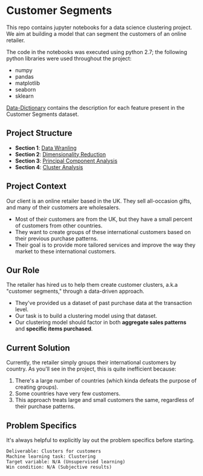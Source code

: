# Customer Segments

This repo contains jupyter notebooks for a data science clustering project. We aim at building a model that can segment the customers of an online retailer.

The code in the notebooks was executed using python 2.7; the following python libraries were used throughout the project:

* numpy
* pandas
* matplotlib
* seaborn
* sklearn

[Data-Dictionary](Data-Dictionary.pdf) contains the description for each feature present in the Customer Segments dataset.

## Project Structure

- **Section 1**: [Data Wranling](1_Data_Wrangling.ipynb)
- **Section 2**: [Dimensionality Reduction](2_Dimensionality_Reduction.ipynb)
- **Section 3**: [Principal Component Analysis](3_Principal_Component_Analysis.ipynb)
- **Section 4**: [Cluster Analysis](4_Cluster_Analysis.ipynb)

## Project Context
Our client is an online retailer based in the UK. They sell all-occasion gifts, and many of their customers are wholesalers.

* Most of their customers are from the UK, but they have a small percent of customers from other countries.
* They want to create groups of these international customers based on their previous purchase patterns.
* Their goal is to provide more tailored services and improve the way they market to these international customers.

## Our Role
The retailer has hired us to help them create customer clusters, a.k.a "customer segments," through a data-driven approach.

* They've provided us a dataset of past purchase data at the transaction level.
* Our task is to build a clustering model using that dataset.
* Our clustering model should factor in both **aggregate sales patterns** and **specific items purchased**.


## Current Solution

Currently, the retailer simply groups their international customers by country. As you'll see in the project, this is quite inefficient because:

1. There's a large number of countries (which kinda defeats the purpose of creating groups).
2. Some countries have very few customers.
3. This approach treats large and small customers the same, regardless of their purchase patterns.

## Problem Specifics

It's always helpful to explicitly lay out the problem specifics before starting.

```
Deliverable: Clusters for customers
Machine learning task: Clustering
Target variable: N/A (Unsupervised learning)
Win condition: N/A (Subjective results)
```
